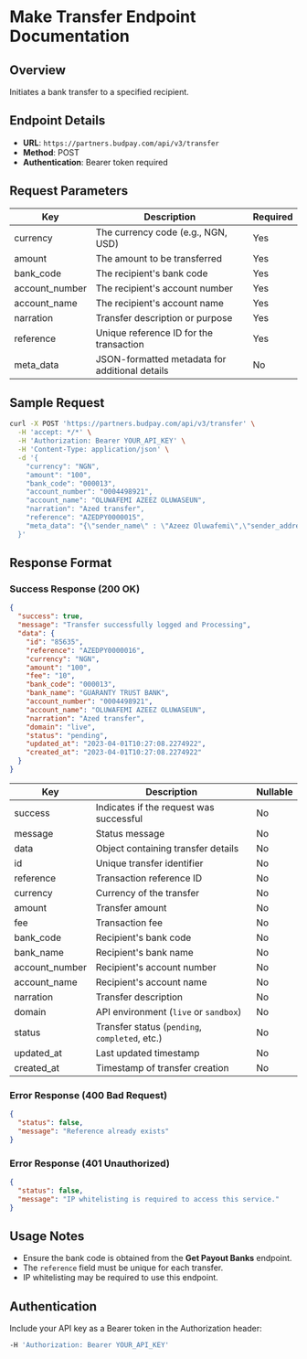 # Make Transfer Endpoint Documentation

## Overview
Initiates a bank transfer to a specified recipient.

## Endpoint Details
- **URL**: `https://partners.budpay.com/api/v3/transfer`
- **Method**: POST
- **Authentication**: Bearer token required

## Request Parameters

| Key          | Description                                       | Required |
|-------------|---------------------------------------------------|----------|
| currency    | The currency code (e.g., NGN, USD)               | Yes      |
| amount      | The amount to be transferred                     | Yes      |
| bank_code   | The recipient's bank code                        | Yes      |
| account_number | The recipient's account number               | Yes      |
| account_name  | The recipient's account name                   | Yes      |
| narration   | Transfer description or purpose                  | Yes      |
| reference   | Unique reference ID for the transaction          | Yes      |
| meta_data   | JSON-formatted metadata for additional details   | No       |

## Sample Request
```bash
curl -X POST 'https://partners.budpay.com/api/v3/transfer' \
  -H 'accept: */*' \
  -H 'Authorization: Bearer YOUR_API_KEY' \
  -H 'Content-Type: application/json' \
  -d '{
    "currency": "NGN",
    "amount": "100",
    "bank_code": "000013",
    "account_number": "0004498921",
    "account_name": "OLUWAFEMI AZEEZ OLUWASEUN",
    "narration": "Azed transfer",
    "reference": "AZEDPY0000015",
    "meta_data": "{\"sender_name\" : \"Azeez Oluwafemi\",\"sender_address\" : \"No 18 BUD Infrastructure BLVD Lekki Lagos Nigeria\"}"
  }'
```

## Response Format

### Success Response (200 OK)
```json
{
  "success": true,
  "message": "Transfer successfully logged and Processing",
  "data": {
    "id": "85635",
    "reference": "AZEDPY0000016",
    "currency": "NGN",
    "amount": "100",
    "fee": "10",
    "bank_code": "000013",
    "bank_name": "GUARANTY TRUST BANK",
    "account_number": "0004498921",
    "account_name": "OLUWAFEMI AZEEZ OLUWASEUN",
    "narration": "Azed transfer",
    "domain": "live",
    "status": "pending",
    "updated_at": "2023-04-01T10:27:08.2274922",
    "created_at": "2023-04-01T10:27:08.2274922"
  }
}
```

| Key           | Description                                     | Nullable |
|--------------|-------------------------------------------------|----------|
| success      | Indicates if the request was successful         | No       |
| message      | Status message                                  | No       |
| data         | Object containing transfer details              | No       |
| id           | Unique transfer identifier                      | No       |
| reference    | Transaction reference ID                        | No       |
| currency     | Currency of the transfer                        | No       |
| amount       | Transfer amount                                 | No       |
| fee          | Transaction fee                                 | No       |
| bank_code    | Recipient's bank code                          | No       |
| bank_name    | Recipient's bank name                          | No       |
| account_number | Recipient's account number                    | No       |
| account_name  | Recipient's account name                      | No       |
| narration    | Transfer description                           | No       |
| domain       | API environment (`live` or `sandbox`)          | No       |
| status       | Transfer status (`pending`, `completed`, etc.) | No       |
| updated_at   | Last updated timestamp                         | No       |
| created_at   | Timestamp of transfer creation                 | No       |


### Error Response (400 Bad Request)
```json
{
  "status": false,
  "message": "Reference already exists"
}
```

### Error Response (401 Unauthorized)
```json
{
  "status": false,
  "message": "IP whitelisting is required to access this service."
}
```

## Usage Notes
- Ensure the bank code is obtained from the **Get Payout Banks** endpoint.
- The `reference` field must be unique for each transfer.
- IP whitelisting may be required to use this endpoint.

## Authentication
Include your API key as a Bearer token in the Authorization header:
```bash
-H 'Authorization: Bearer YOUR_API_KEY'
```

